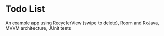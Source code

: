 # Todo List

An example app using RecyclerView (swipe to delete), Room and RxJava, MVVM architecture, JUnit tests

